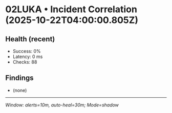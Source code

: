 # 02LUKA • Incident Correlation (2025-10-22T04:00:00.805Z)

## Health (recent)
- Success: 0%
- Latency: 0 ms
- Checks: 88

## Findings
- (none)

---
_Window: alerts=10m, auto-heal=30m; Mode=shadow_